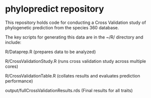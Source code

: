 # phylopredict repository

This repository holds code for conducting a Cross Validation study of phylogenetic prediction from the species 360 database. 

The key scripts for generating this data are in the ~/R/ directory and include: 

R/Dataprep.R (prepares data to be analyzed)

R/CrossValidationStudy.R (runs cross validation study across multiple cores)

R/CrossValidationTable.R (collates results and evaluates prediction performance)

output/fullCrossValidationResults.rds (Final results for all traits)
